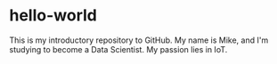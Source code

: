 # hello-world
This is my introductory repository to GitHub. My name is Mike, and I'm studying to become a Data Scientist. My passion lies in IoT.
